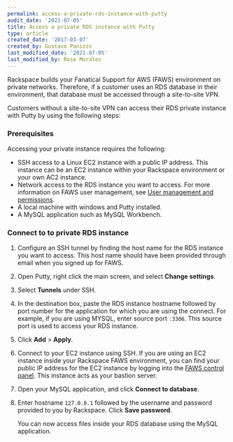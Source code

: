 ```yaml
---
permalink: access-a-private-rds-instance-with-putty
audit_date: '2021-07-05'
title: Access a private RDS instance with Putty
type: article
created_date: '2017-03-07'
created_by: Gustavo Panizzo
last_modified_date: '2021-07-05'
last_modified_by: Rose Morales
---
```


Rackspace builds your Fanatical Support for AWS (FAWS) environment on private networks. Therefore, if a customer uses an RDS database in their environment, that database must be accessed through a site-to-site VPN.

Customers without a site-to-site VPN can access their RDS private instance with Putty by using the following steps:

### Prerequisites

Accessing your private instance requires the following:

   - SSH access to a Linux EC2 instance with a public IP address. This instance can be an EC2 instance within your Rackspace environment or your own AC2 instance.
   - Network access to the RDS instance you want to access. For more information on FAWS user management, see [User management and permissions](https://manage.rackspace.com/docs/product-guide/access_and_permissions/user_management_and_permissions.html).
   - A local machine with windows and Putty installed.
   - A MySQL application such as MySQL Workbench.

### Connect to to private RDS instance

1. Configure an SSH tunnel by finding the host name for the RDS instance you want to access. This host name should have been provided through email when you signed up for FAWS.
2. Open Putty, right click the main screen, and select **Change settings**.
3. Select **Tunnels** under SSH.
4. In the destination box, paste the RDS instance hostname followed by port number for the application for which you are using the connect. For example, if you are using MYSQL, enter source port `:3306`. This source port is used to access your RDS instance.
5. Click **Add** > **Apply**.
6. Connect to your EC2 instance using SSH. If you are using an EC2 instance inside your Rackspace FAWS environment, you can find your public IP address for the EC2 instance by logging into the [FAWS control panel](https://login.rackspace.com/). This instance acts as your bastion server.
7. Open your MySQL application, and click **Connect to database**.
8. Enter hostname `127.0.0.1` followed by the username and password provided to you by Rackspace. Click **Save password**.

   You can now access files inside your RDS database using the MySQL application.
